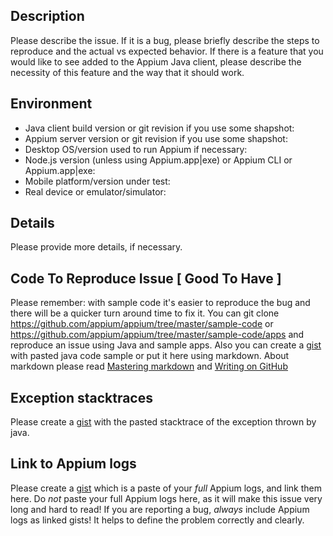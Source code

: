 ## Description

Please describe the issue. If it is a bug, please briefly describe the steps to reproduce and the actual vs expected behavior.
If there is a feature that you would like to see added to the Appium Java client, please describe the necessity of this feature and the way that it should work.

## Environment

* Java client build version or git revision if you use some shapshot:
* Appium server version or git revision if you use some shapshot:
* Desktop OS/version used to run Appium if necessary:
* Node.js version (unless using Appium.app|exe) or Appium CLI or Appium.app|exe:
* Mobile platform/version under test:
* Real device or emulator/simulator:

## Details

Please provide more details, if necessary.


## Code To Reproduce Issue [ Good To Have ]

Please remember: with sample code it's easier to reproduce the bug and there will be a quicker turn around time to fix it.
You can git clone https://github.com/appium/appium/tree/master/sample-code or https://github.com/appium/appium/tree/master/sample-code/apps and reproduce an issue using Java and sample apps.
Also you can create a [gist](https://gist.github.com) with pasted java code sample or put it here using markdown. About markdown please read [Mastering markdown](https://guides.github.com/features/mastering-markdown/) and 
[Writing on GitHub](https://help.github.com/categories/writing-on-github/)

## Exception stacktraces

Please create a [gist](https://gist.github.com) with the pasted stacktrace of the exception thrown by java.

## Link to Appium logs

Please create a [gist](https://gist.github.com) which is a paste of your _full_ Appium logs, and link them here. Do _not_ paste your full Appium logs here, as it will make this issue very long and hard to read! 
If you are reporting a bug, _always_ include Appium logs as linked gists! It helps to define the problem correctly and clearly. 
